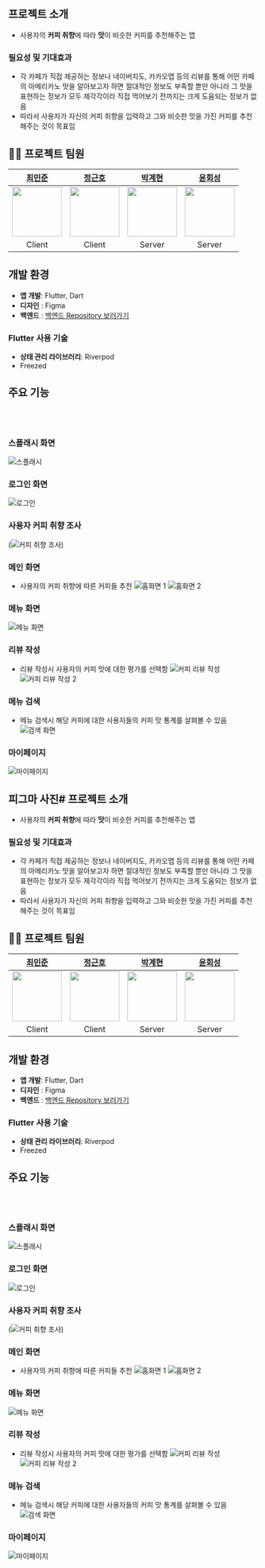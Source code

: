 ## 프로젝트 소개
- 사용자의 **커피 취향**에 따라 **맛**이 비슷한 커피를 추천해주는 앱

### 필요성 및 기대효과
- 각 카페가 직접 제공하는 정보나 네이버지도, 카카오맵 등의 리뷰를 통해 어떤 카페의 아메리카노 맛을 알아보고자 하면 절대적인 정보도 부족할 뿐만 아니라 그 맛을 표현하는 정보가 모두 제각각이라 직접 먹어보기 전까지는 크게 도움되는 정보가 없음
- 따라서 사용자가 자신의 커피 취향을 입력하고 그와 비슷한 맛을 가진 커피를 추천해주는 것이 목표임

## 💁‍♂️ 프로젝트 팀원
<div align="center">

|  [최민준](https://github.com/mj010504) | [정근호](https://github.com/eightroutes) |  [박계현](https://github.com/gyehyun-bak) | [윤회성](https://github.com/squareCaaat) |
| :-----------------------------------------: | :------------------------------------: | :-----------------------------------------: | :------------------------------------: |
| <img src="https://github.com/mj010504.png" width="100"> | <img src="https://github.com/eightroutes.png" width="100"> | <img src="https://github.com/gyehyun-bak.png" width="100"> | <img src="https://github.com/squareCaaat.png" width="100"> |
| Client  | Client | Server  | Server |

</div>

## 개발 환경
- **앱 개발**: Flutter, Dart
- **디자인** : Figma
- **백엔드** : [백엔드 Repository 보러가기](https://github.com/pknu-wap/CANO-BE)

### Flutter 사용 기술
- **상태 관리 라이브러리**: Riverpod
- Freezed

## 주요 기능
<br><br>
### 스플래시 화면
![스플래시](https://github.com/user-attachments/assets/818ffb08-1f82-47b8-aee7-2144cd6afd55)

### 로그인 화면
![로그인](https://github.com/user-attachments/assets/c17a2b5c-9826-48dc-9b63-a1e1d0d511d0)

### 사용자 커피 취향 조사
(![커피 취향 조사](https://github.com/user-attachments/assets/f63e57ef-20c8-4cfc-8acb-db1b10b80d9c))

### 메인 화면
- 사용자의 커피 취향에 따른 커피들 추천
![홈화면 1](https://github.com/user-attachments/assets/ef4cd0b1-ecee-4bab-a2d3-d2b387abd7c8)
![홈화면 2](https://github.com/user-attachments/assets/dd2d1f4a-e214-4248-8767-10cfb46e4b55)

### 메뉴 화면
![메뉴 화면](https://github.com/user-attachments/assets/0f5e86ef-56ee-448e-88f7-62cfc4053d96)

### 리뷰 작성
- 리뷰 작성시 사용자의 커피 맛에 대한 평가를 선택함
![커피 리뷰 작성](https://github.com/user-attachments/assets/48c6a450-a65a-4710-83c4-bd1c478ecefe)
![커피 리뷰 작성 2](https://github.com/user-attachments/assets/eab7146a-23f1-4bfe-978e-bec6305f67b5)

### 메뉴 검색
- 메뉴 검색시 해당 커피에 대한 사용자들의 커피 맛 통계를 살펴볼 수 있음
![검색 화면](https://github.com/user-attachments/assets/54f6f6eb-0e82-47a3-b408-d874bbf1aebe)

### 마이페이지
![마이페이지](https://github.com/user-attachments/assets/b65bfd29-0c6e-42ef-804e-083e9c232bbe)


## 피그마 사진# 프로젝트 소개
- 사용자의 **커피 취향**에 따라 **맛**이 비슷한 커피를 추천해주는 앱

### 필요성 및 기대효과
- 각 카페가 직접 제공하는 정보나 네이버지도, 카카오맵 등의 리뷰를 통해 어떤 카페의 아메리카노 맛을 알아보고자 하면 절대적인 정보도 부족할 뿐만 아니라 그 맛을 표현하는 정보가 모두 제각각이라 직접 먹어보기 전까지는 크게 도움되는 정보가 없음
- 따라서 사용자가 자신의 커피 취향을 입력하고 그와 비슷한 맛을 가진 커피를 추천해주는 것이 목표임

## 💁‍♂️ 프로젝트 팀원
<div align="center">

|  [최민준](https://github.com/mj010504) | [정근호](https://github.com/eightroutes) |  [박계현](https://github.com/gyehyun-bak) | [윤회성](https://github.com/squareCaaat) |
| :-----------------------------------------: | :------------------------------------: | :-----------------------------------------: | :------------------------------------: |
| <img src="https://github.com/mj010504.png" width="100"> | <img src="https://github.com/eightroutes.png" width="100"> | <img src="https://github.com/gyehyun-bak.png" width="100"> | <img src="https://github.com/squareCaaat.png" width="100"> |
| Client  | Client | Server  | Server |

</div>

## 개발 환경
- **앱 개발**: Flutter, Dart
- **디자인** : Figma
- **백엔드** : [백엔드 Repository 보러가기](https://github.com/pknu-wap/CANO-BE)

### Flutter 사용 기술
- **상태 관리 라이브러리**: Riverpod
- Freezed

## 주요 기능
<br><br>
### 스플래시 화면
![스플래시](https://github.com/user-attachments/assets/818ffb08-1f82-47b8-aee7-2144cd6afd55)

### 로그인 화면
![로그인](https://github.com/user-attachments/assets/c17a2b5c-9826-48dc-9b63-a1e1d0d511d0)

### 사용자 커피 취향 조사
(![커피 취향 조사](https://github.com/user-attachments/assets/f63e57ef-20c8-4cfc-8acb-db1b10b80d9c))

### 메인 화면
- 사용자의 커피 취향에 따른 커피들 추천
![홈화면 1](https://github.com/user-attachments/assets/ef4cd0b1-ecee-4bab-a2d3-d2b387abd7c8)
![홈화면 2](https://github.com/user-attachments/assets/dd2d1f4a-e214-4248-8767-10cfb46e4b55)

### 메뉴 화면
![메뉴 화면](https://github.com/user-attachments/assets/0f5e86ef-56ee-448e-88f7-62cfc4053d96)

### 리뷰 작성
- 리뷰 작성시 사용자의 커피 맛에 대한 평가를 선택함
![커피 리뷰 작성](https://github.com/user-attachments/assets/48c6a450-a65a-4710-83c4-bd1c478ecefe)
![커피 리뷰 작성 2](https://github.com/user-attachments/assets/eab7146a-23f1-4bfe-978e-bec6305f67b5)

### 메뉴 검색
- 메뉴 검색시 해당 커피에 대한 사용자들의 커피 맛 통계를 살펴볼 수 있음
![검색 화면](https://github.com/user-attachments/assets/54f6f6eb-0e82-47a3-b408-d874bbf1aebe)

### 마이페이지
![마이페이지](https://github.com/user-attachments/assets/b65bfd29-0c6e-42ef-804e-083e9c232bbe)

